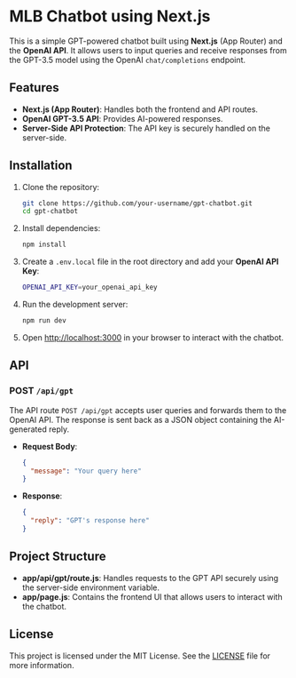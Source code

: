 
# MLB Chatbot using Next.js

This is a simple GPT-powered chatbot built using **Next.js** (App Router) and the **OpenAI API**. It allows users to input queries and receive responses from the GPT-3.5 model using the OpenAI `chat/completions` endpoint.

## Features

- **Next.js (App Router)**: Handles both the frontend and API routes.
- **OpenAI GPT-3.5 API**: Provides AI-powered responses.
- **Server-Side API Protection**: The API key is securely handled on the server-side.

## Installation

1. Clone the repository:
   ```bash
   git clone https://github.com/your-username/gpt-chatbot.git
   cd gpt-chatbot
   ```

2. Install dependencies:
   ```bash
   npm install
   ```

3. Create a `.env.local` file in the root directory and add your **OpenAI API Key**:
   ```bash
   OPENAI_API_KEY=your_openai_api_key
   ```

4. Run the development server:
   ```bash
   npm run dev
   ```

5. Open [http://localhost:3000](http://localhost:3000) in your browser to interact with the chatbot.

## API

### POST `/api/gpt`

The API route `POST /api/gpt` accepts user queries and forwards them to the OpenAI API. The response is sent back as a JSON object containing the AI-generated reply.

- **Request Body**:
  ```json
  {
    "message": "Your query here"
  }
  ```

- **Response**:
  ```json
  {
    "reply": "GPT's response here"
  }
  ```

## Project Structure

- **app/api/gpt/route.js**: Handles requests to the GPT API securely using the server-side environment variable.
- **app/page.js**: Contains the frontend UI that allows users to interact with the chatbot.

## License

This project is licensed under the MIT License. See the [LICENSE](./LICENSE) file for more information.
